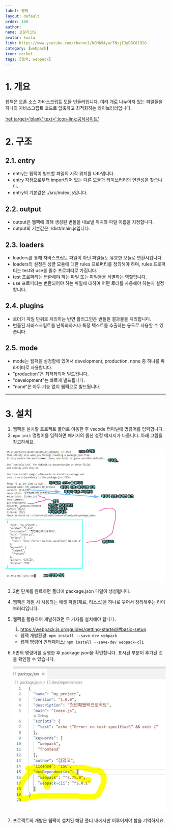 ```yaml
---
label: 웹팩
layout: default
order: 100
author:
name: 코알라코딩
avatar: koala
link: https://www.youtube.com/channel/UCMb94yucTNsjIJqD8C8lO2Q
category: [webpack]
icon: rocket
tags: [웹팩, webpack]
---
```


# 1. 개요

웹팩은 오픈 소스 자바스크립트 모듈 번들러입니다.
여러 개로 나누어져 있는 파일들을 하나의 자바스크립트 코드로 압축하고 최적화하는 라이브러리입니다.

[!ref target='blank' text=':icon-link:공식사이트'](https://webpack.kr/)

# 2. 구조

## 2.1. entry

- entry는 웹팩이 빌드할 파일의 시작 위치를 나타냅니다.
- entry 지점으로부터 import되어 있는 다른 모듈과 라이브러리의 연관성을 찾습니다.
- entry의 기본값은 ./src/index.js입니다.

## 2.2. output

- output은 웹팩에 의해 생성된 번들을 내보낼 위치와 파일 이름을 지정합니다.
- output의 기본값은 ./dist/main.js입니다.

## 2.3. loaders

- loaders를 통해 자바스크립트 파일이 아닌 파일들도 유효한 모듈로 변환시킵니다.
- loaders의 설정은 싱글 모듈에 대한 rules 프로퍼티를 정의해야 하며, rules 프로퍼티는 test와 use를 필수 프로퍼티로 가집니다.
- test 프로퍼티는 변환해야 하는 파일 또는 파일들을 식별하는 역할입니다.
- use 프로퍼티는 변환되어야 하는 파일에 대하여 어떤 로더를 사용해야 하는지 설정합니다.

## 2.4. plugins

- 로더가 파일 단위로 처리하는 반면 플러그인은 번들된 결과물을 처리합니다.
- 번들된 자바스크립트를 난독화하거나 특정 텍스트를 추출하는 용도로 사용할 수 있습니다.

## 2.5. mode

- mode는 웹팩을 설정함에 있어서 development, production, none 중 하나를 파라미터로 사용합니다.
- "production"은 최적화되어 빌드됩니다.
- "development"는 빠르게 빌드됩니다.
- “none”은 아무 기능 없이 웹팩으로 빌드됩니다.

---

# 3. 설치

1. 웹팩을 설치할 프로젝트 폴더로 이동한 후 vscode 터미널에 명령어를 입력합니다.
2. `npm init` 명령어를 입력하면 패키지의 옵션 설정 메시지가 나옵니다. 아래 그림을 참고하세요.

![webpack2.jpg](./assets/imgs/webpack2.jpg)

3. 2번 단계를 완료하면 폴더에 package.json 파일이 생성됩니다.
4. 웹팩은 개발 시 사용되는 에셋 파일(재료, 리소스)을 하나로 묶어서 정리해주는 라이브러리입니다.
5. 웹팩을 활용하여 개발하려면 두 가지를 설치해야 합니다.
   1. https://webpack.js.org/guides/getting-started/#basic-setup
   - 웹팩 개발환경: `npm install --save-dev webpack`
   - 웹팩 명령어 인터페이스: `npm install --save-dev webpack-cli`
6. 5번의 명령어를 실행한 후 package.json을 확인합니다. 표시된 부분이 추가된 것을 확인할 수 있습니다.

   ![webpack2.jpg](./assets/imgs/webpack3.jpg)

7. 프로젝트의 개발은 웹팩이 설치된 해당 폴더 내에서만 이루어져야 함을 기억하세요.
